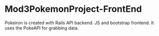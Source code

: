 # Mod3PokemonProject-FrontEnd
Pokeiron is created with Rails API backend. JS and bootstrap frontend.
It uses the PokeAPI for grabbing data.